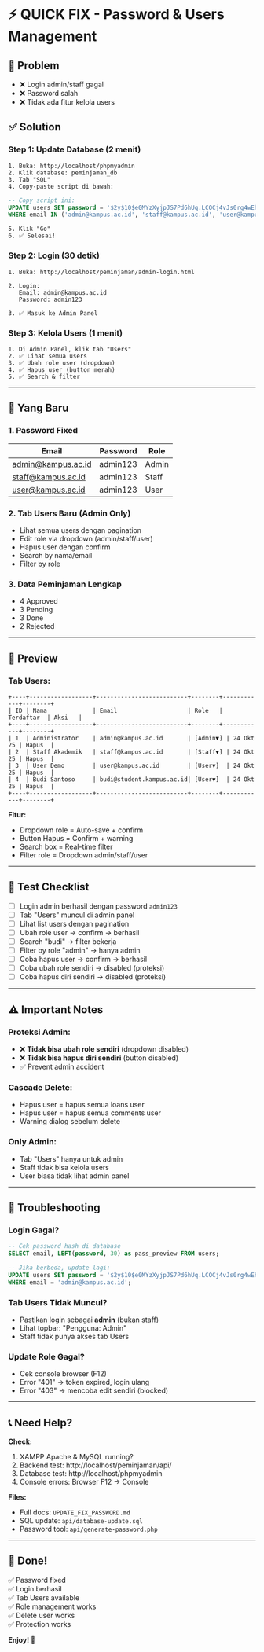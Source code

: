 # ⚡ QUICK FIX - Password & Users Management

## 🚨 Problem
- ❌ Login admin/staff gagal
- ❌ Password salah
- ❌ Tidak ada fitur kelola users

## ✅ Solution

### **Step 1: Update Database** (2 menit)

```
1. Buka: http://localhost/phpmyadmin
2. Klik database: peminjaman_db
3. Tab "SQL"
4. Copy-paste script di bawah:
```

```sql
-- Copy script ini:
UPDATE users SET password = '$2y$10$e0MYzXyjpJS7Pd6hUq.LCOCj4vJs0rg4wEhWzFLcNjC.6NKrTH1Eq' 
WHERE email IN ('admin@kampus.ac.id', 'staff@kampus.ac.id', 'user@kampus.ac.id');
```

```
5. Klik "Go"
6. ✅ Selesai!
```

### **Step 2: Login** (30 detik)

```
1. Buka: http://localhost/peminjaman/admin-login.html

2. Login:
   Email: admin@kampus.ac.id
   Password: admin123

3. ✅ Masuk ke Admin Panel
```

### **Step 3: Kelola Users** (1 menit)

```
1. Di Admin Panel, klik tab "Users"
2. ✅ Lihat semua users
3. ✅ Ubah role user (dropdown)
4. ✅ Hapus user (button merah)
5. ✅ Search & filter
```

---

## 🎯 Yang Baru

### **1. Password Fixed**
| Email | Password | Role |
|-------|----------|------|
| admin@kampus.ac.id | admin123 | Admin |
| staff@kampus.ac.id | admin123 | Staff |
| user@kampus.ac.id | admin123 | User |

### **2. Tab Users Baru** (Admin Only)
- Lihat semua users dengan pagination
- Edit role via dropdown (admin/staff/user)
- Hapus user dengan confirm
- Search by nama/email
- Filter by role

### **3. Data Peminjaman Lengkap**
- 4 Approved
- 3 Pending
- 3 Done
- 2 Rejected

---

## 📸 Preview

### **Tab Users:**
```
+----+------------------+--------------------------+--------+------------+--------+
| ID | Nama             | Email                    | Role   | Terdaftar  | Aksi   |
+----+------------------+--------------------------+--------+------------+--------+
| 1  | Administrator    | admin@kampus.ac.id       | [Admin▼] | 24 Okt 25 | Hapus  |
| 2  | Staff Akademik   | staff@kampus.ac.id       | [Staff▼] | 24 Okt 25 | Hapus  |
| 3  | User Demo        | user@kampus.ac.id        | [User▼]  | 24 Okt 25 | Hapus  |
| 4  | Budi Santoso     | budi@student.kampus.ac.id| [User▼]  | 24 Okt 25 | Hapus  |
+----+------------------+--------------------------+--------+------------+--------+
```

**Fitur:**
- Dropdown role = Auto-save + confirm
- Button Hapus = Confirm + warning
- Search box = Real-time filter
- Filter role = Dropdown admin/staff/user

---

## 🧪 Test Checklist

- [ ] Login admin berhasil dengan password `admin123`
- [ ] Tab "Users" muncul di admin panel
- [ ] Lihat list users dengan pagination
- [ ] Ubah role user → confirm → berhasil
- [ ] Search "budi" → filter bekerja
- [ ] Filter by role "admin" → hanya admin
- [ ] Coba hapus user → confirm → berhasil
- [ ] Coba ubah role sendiri → disabled (proteksi)
- [ ] Coba hapus diri sendiri → disabled (proteksi)

---

## ⚠️ Important Notes

### **Proteksi Admin:**
- ❌ **Tidak bisa ubah role sendiri** (dropdown disabled)
- ❌ **Tidak bisa hapus diri sendiri** (button disabled)
- ✅ Prevent admin accident

### **Cascade Delete:**
- Hapus user = hapus semua loans user
- Hapus user = hapus semua comments user
- Warning dialog sebelum delete

### **Only Admin:**
- Tab "Users" hanya untuk admin
- Staff tidak bisa kelola users
- User biasa tidak lihat admin panel

---

## 🐛 Troubleshooting

### **Login Gagal?**
```sql
-- Cek password hash di database
SELECT email, LEFT(password, 30) as pass_preview FROM users;

-- Jika berbeda, update lagi:
UPDATE users SET password = '$2y$10$e0MYzXyjpJS7Pd6hUq.LCOCj4vJs0rg4wEhWzFLcNjC.6NKrTH1Eq' 
WHERE email = 'admin@kampus.ac.id';
```

### **Tab Users Tidak Muncul?**
- Pastikan login sebagai **admin** (bukan staff)
- Lihat topbar: "Pengguna: Admin"
- Staff tidak punya akses tab Users

### **Update Role Gagal?**
- Cek console browser (F12)
- Error "401" → token expired, login ulang
- Error "403" → mencoba edit sendiri (blocked)

---

## 📞 Need Help?

**Check:**
1. XAMPP Apache & MySQL running?
2. Backend test: http://localhost/peminjaman/api/
3. Database test: http://localhost/phpmyadmin
4. Console errors: Browser F12 → Console

**Files:**
- Full docs: `UPDATE_FIX_PASSWORD.md`
- SQL update: `api/database-update.sql`
- Password tool: `api/generate-password.php`

---

## 🎉 Done!

✅ Password fixed  
✅ Login berhasil  
✅ Tab Users available  
✅ Role management works  
✅ Delete user works  
✅ Protection works  

**Enjoy! 🚀**
